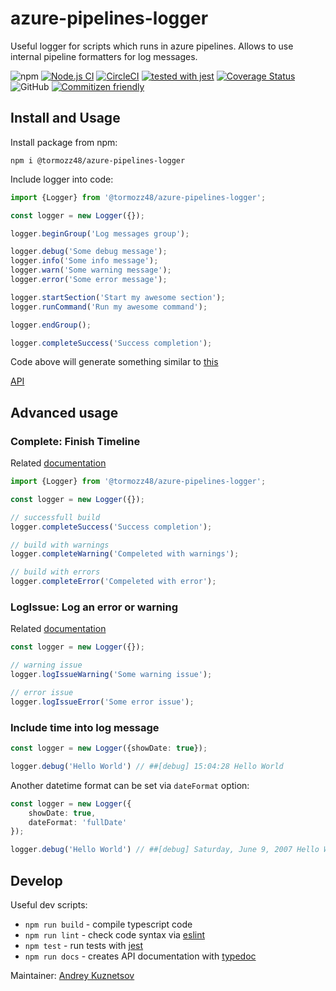 # azure-pipelines-logger

Useful logger for scripts which runs in azure pipelines. Allows to use internal pipeline formatters for log messages.

![npm](https://img.shields.io/npm/v/@tormozz48/azure-pipelines-logger)
[![Node.js CI](https://github.com/tormozz48/azure-pipelines-logger/actions/workflows/build-and-test.yml/badge.svg)](https://github.com/tormozz48/azure-pipelines-logger/actions/workflows/build-and-test.yml)
[![CircleCI](https://circleci.com/gh/tormozz48/azure-pipelines-logger.svg?style=shield)](https://circleci.com/gh/tormozz48/azure-pipelines-logger)
[![tested with jest](https://img.shields.io/badge/tested_with-jest-99424f.svg)](https://github.com/facebook/jest)
[![Coverage Status](https://coveralls.io/repos/github/tormozz48/azure-pipelines-logger/badge.svg?branch=main)](https://coveralls.io/github/tormozz48/azure-pipelines-logger?branch=main)
![GitHub](https://img.shields.io/github/license/tormozz48/azure-pipelines-logger)
[![Commitizen friendly](https://img.shields.io/badge/commitizen-friendly-brightgreen.svg)](http://commitizen.github.io/cz-cli/)

## Install and Usage

Install package from npm:
```
npm i @tormozz48/azure-pipelines-logger
```

Include logger into code:
```ts
import {Logger} from '@tormozz48/azure-pipelines-logger';

const logger = new Logger({});

logger.beginGroup('Log messages group');

logger.debug('Some debug message');
logger.info('Some info message');
logger.warn('Some warning message');
logger.error('Some error message');

logger.startSection('Start my awesome section');
logger.runCommand('Run my awesome command');

logger.endGroup();

logger.completeSuccess('Success completion');
```

Code above will generate something similar to [this](https://docs.microsoft.com/en-us/azure/devops/pipelines/scripts/logging-commands?view=azure-devops&tabs=bash#formatting-commands)

[API](https://tormozz48.github.io/azure-pipelines-logger/)

## Advanced usage

### Complete: Finish Timeline

Related [documentation](https://docs.microsoft.com/en-us/azure/devops/pipelines/scripts/logging-commands?view=azure-devops&tabs=bash#complete-finish-timeline)

```ts
import {Logger} from '@tormozz48/azure-pipelines-logger';

const logger = new Logger({});

// successfull build
logger.completeSuccess('Success completion');

// build with warnings
logger.completeWarning('Compeleted with warnings');

// build with errors
logger.completeError('Compeleted with error');
```

### LogIssue: Log an error or warning

Related [documentation](https://docs.microsoft.com/en-us/azure/devops/pipelines/scripts/logging-commands?view=azure-devops&tabs=bash#logissue-log-an-error-or-warning)

```ts
const logger = new Logger({});

// warning issue
logger.logIssueWarning('Some warning issue');

// error issue
logger.logIssueError('Some error issue');
```

### Include time into log message
```ts
const logger = new Logger({showDate: true});

logger.debug('Hello World') // ##[debug] 15:04:28 Hello World
```

Another datetime format can be set via `dateFormat` option:
```ts
const logger = new Logger({
    showDate: true,
    dateFormat: 'fullDate'
});

logger.debug('Hello World') // ##[debug] Saturday, June 9, 2007 Hello World
```

## Develop

Useful dev scripts:

* `npm run build` - compile typescript code
* `npm run lint` - check code syntax via [eslint](https://eslint.org/)
* `npm test` - run tests with [jest](https://jestjs.io/)
* `npm run docs` - creates API documentation with [typedoc](https://typedoc.org/)

Maintainer: [Andrey Kuznetsov](mailto:tormozz48@gmail.com)
